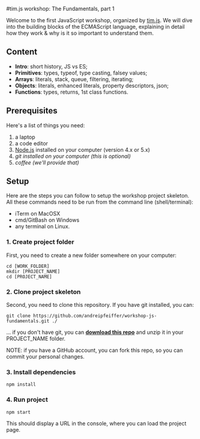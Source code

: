 #tim.js workshop: The Fundamentals, part 1

Welcome to the first JavaScript workshop, organized by [tim.js][timjs]. We will dive into the building blocks of the ECMAScript language, explaining in detail how they work & why is it so important to understand them.

## Content

* __Intro__: short history, JS vs ES;
* __Primitives__: types, typeof, type casting, falsey values;
* __Arrays__: literals, stack, queue, filtering, iterating;
* __Objects__: literals, enhanced literals, property descriptors, json;
* __Functions__: types, returns, 1st class functions.

## Prerequisites

Here's a list of things you need:

1. a laptop
2. a code editor
3. [Node.js][download_node] installed on your computer (version 4.x or 5.x)
4. _git installed on your computer (this is optional)_
5. _coffee (we'll provide that)_

## Setup

Here are the steps you can follow to setup the workshop project skeleton.
All these commands need to be run from the command line (shell/terminal):
* iTerm on MacOSX
* cmd/GitBash on Windows
* any terminal on Linux.

### 1. Create project folder

First, you need to create a new folder somewhere on your computer:

```
cd [WORK_FOLDER]
mkdir [PROJECT_NAME]
cd [PROJECT_NAME]
```

### 2. Clone project skeleton

Second, you need to clone this repository. If you have git installed, you can:

```
git clone https://github.com/andreipfeiffer/workshop-js-fundamentals.git ./
```

... if you don't have git, you can __[download this repo][download_repo]__ and unzip it in your PROJECT_NAME folder.

NOTE: if you have a GitHub account, you can fork this repo, so you can commit your personal changes.

### 3. Install dependencies

```
npm install
```

### 4. Run project

```
npm start
```

This should display a URL in the console, where you can load the project page.

[download_repo]: https://github.com/andreipfeiffer/workshop-js-fundamentals/archive/master.zip
[download_node]: https://nodejs.org/en/download/
[timjs]: http://timjs.ro
